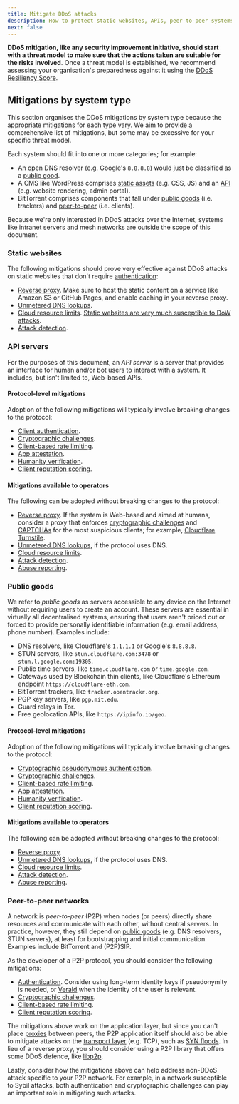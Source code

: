 ```yaml
---
title: Mitigate DDoS attacks
description: How to protect static websites, APIs, peer-to-peer systems and other servers from DDoS attacks.
next: false
---
```


**DDoS mitigation,
like any security improvement initiative,
should start with a threat model to make sure that the actions taken are suitable for the risks involved**.
Once a threat model is established,
we recommend assessing your organisation's preparedness against it using the
[DDoS Resiliency Score](https://www.ddosresiliencyscore.org/securitymanagers/).

## Mitigations by system type

This section organises the DDoS mitigations by system type
because the appropriate mitigations for each type vary.
We aim to provide a comprehensive list of mitigations,
but some may be excessive for your specific threat model.

Each system should fit into one or more categories; for example:

- An open DNS resolver (e.g. Google's `8.8.8.8`) would just be classified as a [public good](#public-goods).
- A CMS like WordPress comprises [static assets](#static-websites) (e.g. CSS, JS) and an [API](#api-servers) (e.g. website rendering, admin portal).
- BitTorrent comprises components that fall under [public goods](#public-goods) (i.e. trackers) and [peer-to-peer](#peer-to-peer-networks) (i.e. clients).

Because we're only interested in DDoS attacks over the Internet,
systems like intranet servers and mesh networks are outside the scope of this document.

### Static websites

The following mitigations should prove very effective against DDoS attacks on static websites that don't require [authentication](./mitigations/authentication.md):

- [Reverse proxy](./mitigations/reverse-proxies.md). Make sure to host the static content on a service like Amazon S3 or GitHub Pages, and enable caching in your reverse proxy.
- [Unmetered DNS lookups](./mitigations/unmetered-dns.md).
- [Cloud resource limits](./mitigations/resource-limits.md). [Static websites are very much susceptible to DoW attacks](https://news.ycombinator.com/item?id=39520776).
- [Attack detection](./mitigations/detection.md).

### API servers

For the purposes of this document,
an _API server_ is a server that provides an interface for human and/or bot users to interact with a system.
It includes, but isn't limited to, Web-based APIs.

#### Protocol-level mitigations

Adoption of the following mitigations will typically involve breaking changes to the protocol:

- [Client authentication](./mitigations/authentication.md).
- [Cryptographic challenges](./mitigations/crypto-challenges.md).
- [Client-based rate limiting](./mitigations/rate-limiting.md).
- [App attestation](./mitigations/app-attestation.md).
- [Humanity verification](./mitigations/humanity-verification.md).
- [Client reputation scoring](./mitigations/client-reputation.md).

#### Mitigations available to operators

The following can be adopted without breaking changes to the protocol:

- [Reverse proxy](./mitigations/reverse-proxies.md). If the system is Web-based and aimed at humans, consider a proxy that enforces [cryptographic challenges](./mitigations/crypto-challenges.md) and [CAPTCHAs](./mitigations/humanity-verification.md) for the most suspicious clients; for example, [Cloudflare Turnstile](https://developers.cloudflare.com/turnstile/).
- [Unmetered DNS lookups](./mitigations/unmetered-dns.md), if the protocol uses DNS.
- [Cloud resource limits](./mitigations/resource-limits.md).
- [Attack detection](./mitigations/detection.md).
- [Abuse reporting](./mitigations/abuse-reporting.md).

### Public goods

We refer to _public goods_ as servers accessible to any device on the Internet without requiring users to create an account.
These servers are essential in virtually all decentralised systems,
ensuring that users aren't priced out or forced to provide personally identifiable information (e.g. email address, phone number).
Examples include:

- DNS resolvers, like Cloudflare's `1.1.1.1` or Google's `8.8.8.8`.
- STUN servers, like `stun.cloudflare.com:3478` or `stun.l.google.com:19305`.
- Public time servers, like `time.cloudflare.com` or `time.google.com`.
- Gateways used by Blockchain thin clients, like Cloudflare's Ethereum endpoint `https://cloudflare-eth.com`.
- BitTorrent trackers, like `tracker.opentrackr.org`.
- PGP key servers, like `pgp.mit.edu`.
- Guard relays in Tor.
- Free geolocation APIs, like `https://ipinfo.io/geo`.

#### Protocol-level mitigations

Adoption of the following mitigations will typically involve breaking changes to the protocol:

- [Cryptographic pseudonymous authentication](./mitigations/authentication.md#cryptographic-pseudonymous-authentication).
- [Cryptographic challenges](./mitigations/crypto-challenges.md).
- [Client-based rate limiting](./mitigations/rate-limiting.md).
- [App attestation](./mitigations/app-attestation.md).
- [Humanity verification](./mitigations/humanity-verification.md).
- [Client reputation scoring](./mitigations/client-reputation.md).

#### Mitigations available to operators

The following can be adopted without breaking changes to the protocol:

- [Reverse proxy](./mitigations/reverse-proxies.md).
- [Unmetered DNS lookups](./mitigations/unmetered-dns.md), if the protocol uses DNS.
- [Cloud resource limits](./mitigations/resource-limits.md).
- [Attack detection](./mitigations/detection.md).
- [Abuse reporting](./mitigations/abuse-reporting.md).

### Peer-to-peer networks

A network is _peer-to-peer_ (P2P) when nodes (or peers) directly share resources and communicate with each other, without central servers.
In practice, however, they still depend on [public goods](#public-goods) (e.g. DNS resolvers, STUN servers), at least for bootstrapping and initial communication.
Examples include BitTorrent and (P2P)SIP.

As the developer of a P2P protocol, you should consider the following mitigations:

- [Authentication](./mitigations/authentication.md). Consider using long-term identity keys if pseudonymity is needed, or [VeraId](https://veraid.net) when the identity of the user is relevant.
- [Cryptographic challenges](./mitigations/crypto-challenges.md).
- [Client-based rate limiting](./mitigations/rate-limiting.md).
- [Client reputation scoring](./mitigations/client-reputation.md).

The mitigations above work on the application layer,
but since you can't place [proxies](./mitigations/reverse-proxies.md) between peers,
the P2P application itself should also be able to mitigate attacks on the [transport layer](https://en.wikipedia.org/wiki/Transport_layer) (e.g. TCP),
such as [SYN floods](https://en.wikipedia.org/wiki/SYN_flood).
In lieu of a reverse proxy, you should consider using a P2P library that offers some DDoS defence, like [libp2p](https://docs.libp2p.io/concepts/security/dos-mitigation/).

Lastly,
consider how the mitigations above can help address non-DDoS attack specific to your P2P network.
For example,
in a network susceptible to Sybil attacks,
both authentication and cryptographic challenges can play an important role in mitigating such attacks.
